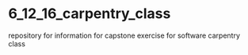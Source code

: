 # 6_12_16_carpentry_class
repository for information for capstone exercise for software carpentry class
